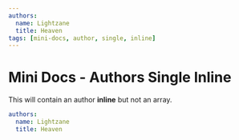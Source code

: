 ```yaml
---
authors:
  name: Lightzane
  title: Heaven
tags: [mini-docs, author, single, inline]
---
```


# Mini Docs - Authors Single Inline

This will contain an author **inline** but not an array.

```yaml
authors:
  name: Lightzane
  title: Heaven
```
